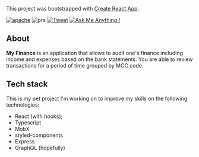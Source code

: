 This project was bootstrapped with [Create React App](https://github.com/facebook/create-react-app).

<a href="https://opensource.org/licenses/Apache-2.0"><img alt="apache" src="https://img.shields.io/badge/License-Apache%202.0-blue.svg"></a>
<img alt="prs" src="https://img.shields.io/badge/PRs-welcome-brightgreen.svg">
[![Tweet](https://img.shields.io/twitter/url/http/shields.io.svg?style=social)](https://twitter.com/intent/tweet?text=My%20finance&url=https://github.com/dmitrystril/myfinance&hashtags=finance,income,expenses,audit)
[![Ask Me Anything !](https://img.shields.io/badge/Ask%20me-anything-1abc9c.svg)](https://github.com/dmitrystril)

## About
**My Finance** is an application that allows to audit one's finance including income and expenses based on the bank statements.
You are able to review transactions for a period of time grouped by MCC code.

## Tech stack
This is my pet project I'm working on to improve my skills on the following technologies:
- React (with hooks);
- Typescript
- MobX
- styled-components
- Express
- GraphQL (hopefully)
